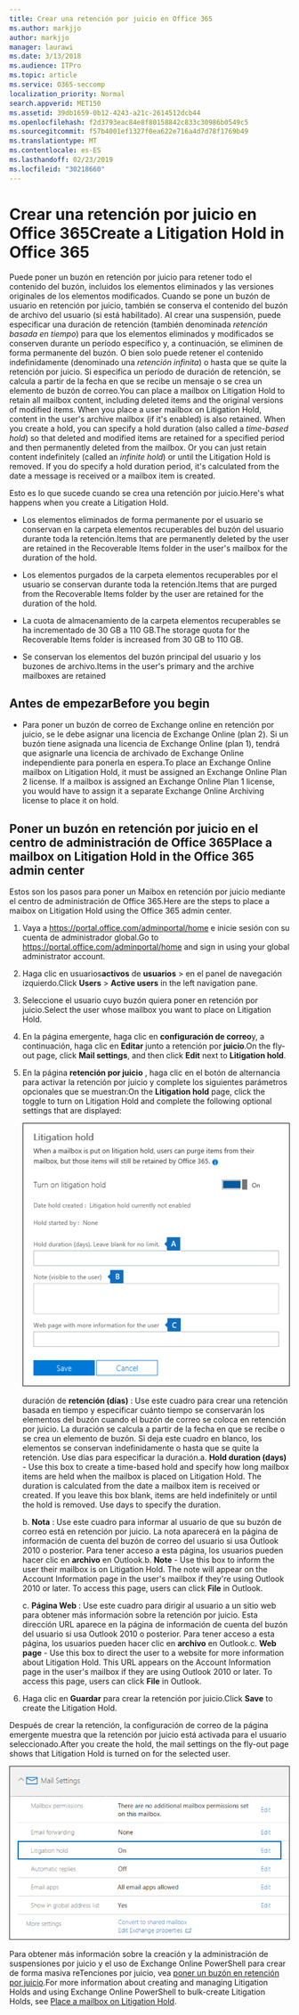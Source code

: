 ```yaml
---
title: Crear una retención por juicio en Office 365
ms.author: markjjo
author: markjjo
manager: laurawi
ms.date: 3/13/2018
ms.audience: ITPro
ms.topic: article
ms.service: O365-seccomp
localization_priority: Normal
search.appverid: MET150
ms.assetid: 39db1659-0b12-4243-a21c-2614512dcb44
ms.openlocfilehash: f2d3793eac84e8f80158842c833c30986b0549c5
ms.sourcegitcommit: f57b4001ef1327f0ea622e716a4d7d78f1769b49
ms.translationtype: MT
ms.contentlocale: es-ES
ms.lasthandoff: 02/23/2019
ms.locfileid: "30218660"
---
```

# <a name="create-a-litigation-hold-in-office-365"></a><span data-ttu-id="04027-102">Crear una retención por juicio en Office 365</span><span class="sxs-lookup"><span data-stu-id="04027-102">Create a Litigation Hold in Office 365</span></span>

<span data-ttu-id="04027-p101">Puede poner un buzón en retención por juicio para retener todo el contenido del buzón, incluidos los elementos eliminados y las versiones originales de los elementos modificados. Cuando se pone un buzón de usuario en retención por juicio, también se conserva el contenido del buzón de archivo del usuario (si está habilitado). Al crear una suspensión, puede especificar una duración de retención (también denominada *retención basada en tiempo*) para que los elementos eliminados y modificados se conserven durante un período específico y, a continuación, se eliminen de forma permanente del buzón. O bien solo puede retener el contenido indefinidamente (denominado una *retención infinita*) o hasta que se quite la retención por juicio. Si especifica un período de duración de retención, se calcula a partir de la fecha en que se recibe un mensaje o se crea un elemento de buzón de correo.</span><span class="sxs-lookup"><span data-stu-id="04027-p101">You can place a mailbox on Litigation Hold to retain all mailbox content, including deleted items and the original versions of modified items. When you place a user mailbox on Litigation Hold, content in the user's archive mailbox (if it's enabled) is also retained. When you create a hold, you can specify a hold duration (also called a *time-based hold*) so that deleted and modified items are retained for a specified period and then permanently deleted from the mailbox. Or you can just retain content indefinitely (called an *infinite hold*) or until the Litigation Hold is removed. If you do specify a hold duration period, it's calculated from the date a message is received or a mailbox item is created.</span></span> 
  
<span data-ttu-id="04027-108">Esto es lo que sucede cuando se crea una retención por juicio.</span><span class="sxs-lookup"><span data-stu-id="04027-108">Here's what happens when you create a Litigation Hold.</span></span>
  
- <span data-ttu-id="04027-109">Los elementos eliminados de forma permanente por el usuario se conservan en la carpeta elementos recuperables del buzón del usuario durante toda la retención.</span><span class="sxs-lookup"><span data-stu-id="04027-109">Items that are permanently deleted by the user are retained in the Recoverable Items folder in the user's mailbox for the duration of the hold.</span></span>
    
- <span data-ttu-id="04027-110">Los elementos purgados de la carpeta elementos recuperables por el usuario se conservan durante toda la retención.</span><span class="sxs-lookup"><span data-stu-id="04027-110">Items that are purged from the Recoverable Items folder by the user are retained for the duration of the hold.</span></span>
    
- <span data-ttu-id="04027-111">La cuota de almacenamiento de la carpeta elementos recuperables se ha incrementado de 30 GB a 110 GB.</span><span class="sxs-lookup"><span data-stu-id="04027-111">The storage quota for the Recoverable Items folder is increased from 30 GB to 110 GB.</span></span>
    
- <span data-ttu-id="04027-112">Se conservan los elementos del buzón principal del usuario y los buzones de archivo.</span><span class="sxs-lookup"><span data-stu-id="04027-112">Items in the user's primary and the archive mailboxes are retained</span></span>
    
## <a name="before-you-begin"></a><span data-ttu-id="04027-113">Antes de empezar</span><span class="sxs-lookup"><span data-stu-id="04027-113">Before you begin</span></span>

- <span data-ttu-id="04027-p102">Para poner un buzón de correo de Exchange online en retención por juicio, se le debe asignar una licencia de Exchange Online (plan 2). Si un buzón tiene asignada una licencia de Exchange Online (plan 1), tendrá que asignarle una licencia de archivado de Exchange Online independiente para ponerla en espera.</span><span class="sxs-lookup"><span data-stu-id="04027-p102">To place an Exchange Online mailbox on Litigation Hold, it must be assigned an Exchange Online Plan 2 license. If a mailbox is assigned an Exchange Online Plan 1 license, you would have to assign it a separate Exchange Online Archiving license to place it on hold.</span></span>
    

## <a name="place-a-mailbox-on-litigation-hold-in-the-office-365-admin-center"></a><span data-ttu-id="04027-116">Poner un buzón en retención por juicio en el centro de administración de Office 365</span><span class="sxs-lookup"><span data-stu-id="04027-116">Place a mailbox on Litigation Hold in the Office 365 admin center</span></span>

<span data-ttu-id="04027-117">Estos son los pasos para poner un Maibox en retención por juicio mediante el centro de administración de Office 365.</span><span class="sxs-lookup"><span data-stu-id="04027-117">Here are the steps to place a maibox on Litigation Hold using the Office 365 admin center.</span></span>

1. <span data-ttu-id="04027-118">Vaya a https://portal.office.com/adminportal/home e inicie sesión con su cuenta de administrador global.</span><span class="sxs-lookup"><span data-stu-id="04027-118">Go to https://portal.office.com/adminportal/home and sign in using your global administrator account.</span></span>
2. <span data-ttu-id="04027-119">Haga clic en usuarios**activos** de **usuarios** > en el panel de navegación izquierdo.</span><span class="sxs-lookup"><span data-stu-id="04027-119">Click **Users** > **Active users** in the left navigation pane.</span></span>
3. <span data-ttu-id="04027-120">Seleccione el usuario cuyo buzón quiera poner en retención por juicio.</span><span class="sxs-lookup"><span data-stu-id="04027-120">Select the user whose mailbox you want to place on Litigation Hold.</span></span>
4. <span data-ttu-id="04027-121">En la página emergente, haga clic en **configuración de correo**y, a continuación, haga clic en **Editar** junto a retención por **juicio**.</span><span class="sxs-lookup"><span data-stu-id="04027-121">On the fly-out page, click **Mail settings**, and then click **Edit** next to **Litigation hold**.</span></span>
5. <span data-ttu-id="04027-122">En la página **retención por juicio** , haga clic en el botón de alternancia para activar la retención por juicio y complete los siguientes parámetros opcionales que se muestran:</span><span class="sxs-lookup"><span data-stu-id="04027-122">On the **Litigation hold** page, click the toggle to turn on Litigation Hold and complete the following optional settings that are displayed:</span></span>
 
    ![O365_LitigationHold1. png](media/O365-LitigationHold1.png)

    <span data-ttu-id="04027-p103">duración de **retención (días)** : Use este cuadro para crear una retención basada en tiempo y especificar cuánto tiempo se conservarán los elementos del buzón cuando el buzón de correo se coloca en retención por juicio. La duración se calcula a partir de la fecha en que se recibe o se crea un elemento de buzón. Si deja este cuadro en blanco, los elementos se conservan indefinidamente o hasta que se quite la retención. Use días para especificar la duración.</span><span class="sxs-lookup"><span data-stu-id="04027-p103">a. **Hold duration (days)** - Use this box to create a time-based hold and specify how long mailbox items are held when the mailbox is placed on Litigation Hold. The duration is calculated from the date a mailbox item is received or created. If you leave this box blank, items are held indefinitely or until the hold is removed. Use days to specify the duration.</span></span>
    
    <span data-ttu-id="04027-p104">b. **Nota** : Use este cuadro para informar al usuario de que su buzón de correo está en retención por juicio. La nota aparecerá en la página de información de cuenta del buzón de correo del usuario si usa Outlook 2010 o posterior. Para tener acceso a esta página, los usuarios pueden hacer clic en **archivo** en Outlook.</span><span class="sxs-lookup"><span data-stu-id="04027-p104">b. **Note** - Use this box to inform the user their mailbox is on Litigation Hold. The note will appear on the Account Information page in the user's mailbox if they're using Outlook 2010 or later. To access this page, users can click **File** in Outlook.</span></span>
     
    <span data-ttu-id="04027-p105">c. **Página Web** : Use este cuadro para dirigir al usuario a un sitio web para obtener más información sobre la retención por juicio. Esta dirección URL aparece en la página de información de cuenta del buzón del usuario si usa Outlook 2010 o posterior. Para tener acceso a esta página, los usuarios pueden hacer clic en **archivo** en Outlook.</span><span class="sxs-lookup"><span data-stu-id="04027-p105">c. **Web page** - Use this box to direct the user to a website for more information about Litigation Hold. This URL appears on the Account Information page in the user's mailbox if they are using Outlook 2010 or later. To access this page, users can click **File** in Outlook.</span></span>
 
6. <span data-ttu-id="04027-137">Haga clic en **Guardar** para crear la retención por juicio.</span><span class="sxs-lookup"><span data-stu-id="04027-137">Click **Save** to create the Litigation Hold.</span></span>

<span data-ttu-id="04027-138">Después de crear la retención, la configuración de correo de la página emergente muestra que la retención por juicio está activada para el usuario seleccionado.</span><span class="sxs-lookup"><span data-stu-id="04027-138">After you create the hold, the mail settings on the fly-out page shows that Litigation Hold is turned on for the selected user.</span></span>

![O365_LitigationHold2. png](media/O365-LitigationHold2.png)

<span data-ttu-id="04027-140">Para obtener más información sobre la creación y la administración de suspensiones por juicio y el uso de Exchange Online PowerShell para crear de forma masiva reTenciones por juicio, vea [poner un buzón en retención por juicio](https://docs.microsoft.com/office365/SecurityCompliance/place-a-mailbox-on-litigation-hold).</span><span class="sxs-lookup"><span data-stu-id="04027-140">For more information about creating and managing Litigation Holds and using Exchange Online PowerShell to bulk-create Litigation Holds, see [Place a mailbox on Litigation Hold](https://docs.microsoft.com/office365/SecurityCompliance/place-a-mailbox-on-litigation-hold).</span></span>

